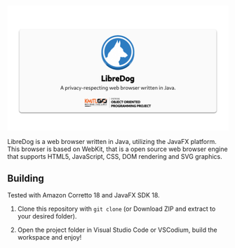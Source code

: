 ![Banner](src/images/banner.png)

LibreDog is a web browser written in Java, utilizing the JavaFX platform. This browser is based on WebKit, that is a open source web browser engine that supports HTML5, JavaScript, CSS, DOM rendering and SVG graphics.

## Building

Tested with Amazon Corretto 18 and JavaFX SDK 18.

1. Clone this repository with `git clone` (or Download ZIP and extract to your desired folder).

2. Open the project folder in Visual Studio Code or VSCodium, build the workspace and enjoy!
